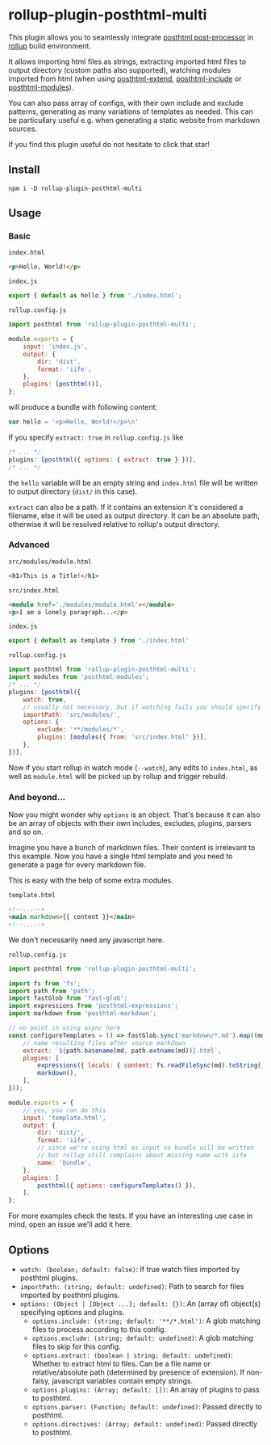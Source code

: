 # rollup-plugin-posthtml-multi

This plugin allows you to seamlessly integrate [posthtml post-processor](https://github.com/posthtml/posthtml) in [rollup](https://github.com/rollup/rollup)
build environment.

It allows importing html files as strings, extracting imported html files to output directory (custom paths also supported), watching modules imported from html (when using [posthtml-extend](https://github.com/posthtml/posthtml-extend), [posthtml-include](https://github.com/posthtml/posthtml-include) or [posthtml-modules](https://github.com/posthtml/posthtml-modules)).

You can also pass array of configs, with their own include and exclude patterns, generating as many variations of templates as needed.
This can be particullary useful e.g. when generating a static website from markdown sources.

If you find this plugin useful do not hesitate to click that star!


## Install

```
npm i -D rollup-plugin-posthtml-multi
```


## Usage


### Basic

`index.html`
```html
<p>Hello, World!</p>
```

`index.js`
```javascript
export { default as hello } from './index.html';
```

`rollup.config.js`
```javascript
import posthtml from 'rollup-plugin-posthtml-multi';

module.exports = {
	input: 'index.js',
	output: {
		dir: 'dist',
		format: 'iife',
	},
	plugins: [posthtml()],
};
```

will produce a bundle with following content:
```javascript
var hello = '<p>Hello, World!</p>\n'
```

If you specify `extract: true` in `rollup.config.js` like
```javascript
/* ... */
plugins: [posthtml({ options: { extract: true } })],
/* ... */
```

the `hello` variable will be an empty string and `index.html` file will be written to output directory
(`dist/` in this case).

`extract` can also be a path. If it contains an extension it's considered a filename, else it will be used as output directory.
It can be an absolute path, otherwise it will be resolved relative to rollup's output directory.


### Advanced

`src/modules/module.html`
```html
<h1>This is a Title!</h1>
```

`src/index.html`
```html
<module href='./modules/module.html'></module>
<p>I am a lonely paragraph...</p>
```

`index.js`
```javascript
export { default as template } from './index.html'
```

`rollup.config.js`
```javascript
import posthtml from 'rollup-plugin-posthtml-multi';
import modules from 'posthtml-modules';
/* ... */
plugins: [posthtml({
	watch: true,
	// usually not necessary, but if watching fails you should specify module path here
	importPath: 'src/modules/',
	options: {
		exclude: '**/modules/*',
		plugins: [modules({ from: 'src/index.html' })],
	},
})],
```

Now if you start rollup in watch mode (`--watch`),
any edits to `index.html`, as well as `module.html`
will be picked up by rollup and trigger rebuild.


### And beyond...

Now you might wonder why `options` is an object.
That's because it can also be an array of objects with their own includes, excludes, plugins, parsers and so on.

Imagine you have a bunch of markdown files. Their content is irrelevant to this example.
Now you have a single html template and you need to generate a page for every markdown file.

This is easy with the help of some extra modules.

`template.html`
```html
<!--...-->
<main markdown>{{ content }}</main>
<!--...-->
```

We don't necessarily need any javascript here.

`rollup.config.js`
```javascript
import posthtml from 'rollup-plugin-posthtml-multi';

import fs from 'fs';
import path from 'path';
import fastGlob from 'fast-glob';
import expressions from 'posthtml-expressions';
import markdown from 'posthtml-markdown';

// no point in using async here
const configureTemplates = () => fastGlob.sync('markdown/*.md').map((md) => ({
	// name resulting files after source markdown
	extract: `${path.basename(md, path.extname(md))}.html`,
	plugins: [
		expressions({ locals: { content: fs.readFileSync(md).toString() } }),
		markdown(),
	],
}));

module.exports = {
	// yes, you can do this
	input: 'template.html',
	output: {
		dir: 'dist/',
		format: 'iife',
		// since we're using html as input no bundle will be written
		// but rollup still complains about missing name with iife
		name: 'bundle',
	},
	plugins: [
		posthtml({ options: configureTemplates() }),
	],
};
```

For more examples check the tests.
If you have an interesting use case in mind, open an issue we'll add it here.


## Options

- `watch: (boolean; default: false)`: If true watch files imported by posthtml plugins.
- `importPath: (string; default: undefined)`: Path to search for files imported by posthtml plugins.
- `options: (Object | [Object ...]; default: {})`: An (array of) object(s) specifying options and plugins.
	+ `options.include: (string; default: '**/*.html')`: A glob matching files to process according to this config.
	+ `options.exclude: (string; default: undefined)`: A glob matching files to skip for this config.
	+ `options.extract: (boolean | string; default: undefined)`: Whether to extract html to files. Can be a file name or relative/absolute path (determined by presence of extension). If non-falsy, javascript variables contain empty strings.
	+ `options.plugins: (Array; default: [])`: An array of plugins to pass to posthtml.
	+ `options.parser: (Function; default: undefined)`: Passed directly to posthtml.
	+ `options.directives: (Array; default: undefined)`: Passed directly to posthtml.
